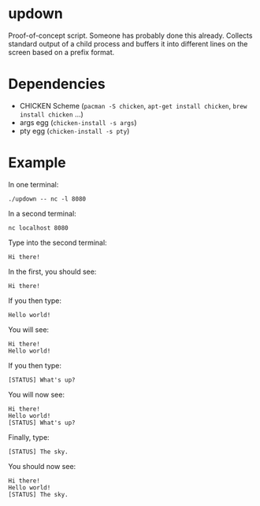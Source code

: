 # updown

Proof-of-concept script. Someone has probably done this already.
Collects standard output of a child process and buffers it into different lines
on the screen based on a prefix format.

# Dependencies

- CHICKEN Scheme (`pacman -S chicken`, `apt-get install chicken`, `brew install chicken` ...)
- args egg (`chicken-install -s args`)
- pty egg (`chicken-install -s pty`)

# Example

In one terminal:

    ./updown -- nc -l 8080

In a second terminal:

    nc localhost 8080

Type into the second terminal:

    Hi there!

In the first, you should see:

    Hi there!

If you then type:

    Hello world!

You will see:

    Hi there!
    Hello world!

If you then type:

    [STATUS] What's up?

You will now see:

    Hi there!
    Hello world!
    [STATUS] What's up?

Finally, type:

    [STATUS] The sky.

You should now see:

    Hi there!
    Hello world!
    [STATUS] The sky.
